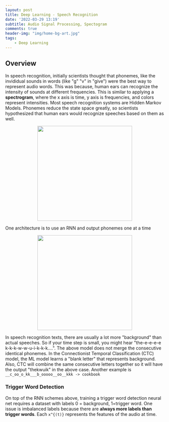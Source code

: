 ```yaml
---
layout: post
title: Deep Learning - Speech Recognition
date: '2022-03-29 13:19'
subtitle: Audio Signal Processing, Spectogram
comments: true
header-img: "img/home-bg-art.jpg"
tags:
    - Deep Learning
---
```


## Overview

In speech recognition, initially scientists thought that phonemes, like the invididual sounds in words (like "g" "v" in "give") were the best way to represent audio words. This was because, human ears can recognize the intensity of sounds at different frequencies. This is similar to applying a **spectrogram**, where the x axis is time, y axis is frequencies, and colors represent intensities. Most speech recognition systems are Hidden Markov Models. Phonemes reduce the state space greatly, so scientists hypothesized that human ears would recognize speeches based on them as well.

<div style="text-align: center;">
    <p align="center">
       <figure>
            <img src="https://github.com/user-attachments/assets/f5a15e25-1c2e-4026-b39c-41ba22fd4cf9" height="300" alt=""/>
       </figure>
    </p>
</div>

One architecture is to use an RNN and output phonemes one at a time
<div style="text-align: center;">
    <p align="center">
       <figure>
            <img src="https://github.com/user-attachments/assets/10eb56e8-6b7b-4561-98e7-ac2c35ee3d4a" height="300" alt=""/>
       </figure>
    </p>
</div>

In speech recognition texts, there are usually a lot more "background" than actual speeches. So if your time step is small, you might hear "the-e-e-e-e k-k-k-w-w-u-i-k-k-k....". The above model does not merge the consecutive identical phonemes. In the Connectionist Temporal Classification (CTC) model, the ML model learns a "blank letter" that represents background. Also, CTC will combine the same consecutive letters together so it will have the output "thekwuik" in the above case. Another example is `__c_oo_o_kk___b_ooooo__oo__kkk -> cookbook`

### Trigger Word Detection

On top of the RNN schemes above, training a trigger word detection neural net requires a dataset with labels 0 = background, 1=trigger word. One issue is imbalanced labels because there are **always more labels than trigger words**. Each `x^{(t)}` represents the features of the audio at time.

